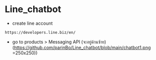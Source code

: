 # Line_chatbot

* create line account
```
https://developers.line.biz/en/
```
* go to products > Messaging API (จะอยู่ด้านซ้าย)
(https://github.com/parinBo/Line_chatbot/blob/main/chatbot1.png =250x250))

